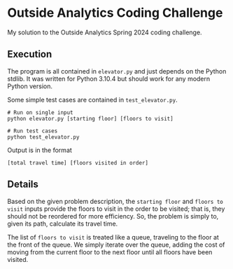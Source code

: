 # Outside Analytics Coding Challenge

My solution to the Outside Analytics Spring 2024 coding challenge.

## Execution

The program is all contained in `elevator.py` and just depends on the Python stdlib.
It was written for Python 3.10.4 but should work for any modern Python version.

Some simple test cases are contained in `test_elevator.py`.

```shell
# Run on single input
python elevator.py [starting floor] [floors to visit]

# Run test cases
python test_elevator.py
```

Output is in the format

```properties
[total travel time] [floors visited in order]
```

## Details

Based on the given problem description, the `starting floor` and `floors to visit` inputs provide the floors to visit in
the order to be visited; that is, they should not be reordered for more efficiency. So, the problem is simply to, given
its path, calculate its travel time.

The list of `floors to visit` is treated like a queue, traveling to the floor at the front of the queue. We simply
iterate over the queue, adding the cost of moving from the current floor to the next floor until all floors have been
visited.